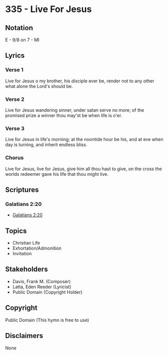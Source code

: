 # 335 - Live For Jesus

## Notation

E - 9/8 on 7 - MI

## Lyrics

### Verse 1

Live for Jesus o my brother, his disciple ever be, render not to any other what alone the Lord's should be.

### Verse 2

Live for Jesus wandering sinner, under satan serve no more; of the promised prize a winner thou may'st be when life is o'er.

### Verse 3

Live for Jesus in life's morning; at the noontide hour be his, and at eve when day is turning, and inherit endless bliss.

### Chorus

Live for Jesus, live for Jesus, give him all thou hast to give, on the cross the worlds redeemer gave his life that thou might live.


## Scriptures

### Galatians 2:20

- [Galatians 2:20](https://www.biblegateway.com/passage/?search=Galatians%202%3A20)


## Topics

- Christian Life
- Exhortation/Admonition
- Invitation

## Stakeholders

- Davis, Frank M. (Composer)
- Latta, Eden Reeder (Lyricist)
- Public Domain (Copyright Holder)

## Copyright

Public Domain
(This hymn is free to use)

## Disclaimers

None

